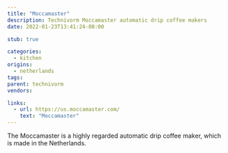 ```yaml
---
title: "Moccamaster"
description: Technivorm Moccamaster automatic drip coffee makers
date: 2022-01-23T13:41:24-08:00

stub: true

categories:
  - kitchen
origins:
  - netherlands
tags:
parent: technivorm
vendors:

links:
  - url: https://us.moccamaster.com/
    text: "Moccamaster"
---
```


The Moccamaster is a highly regarded automatic drip coffee maker, which is made
in the Netherlands.
